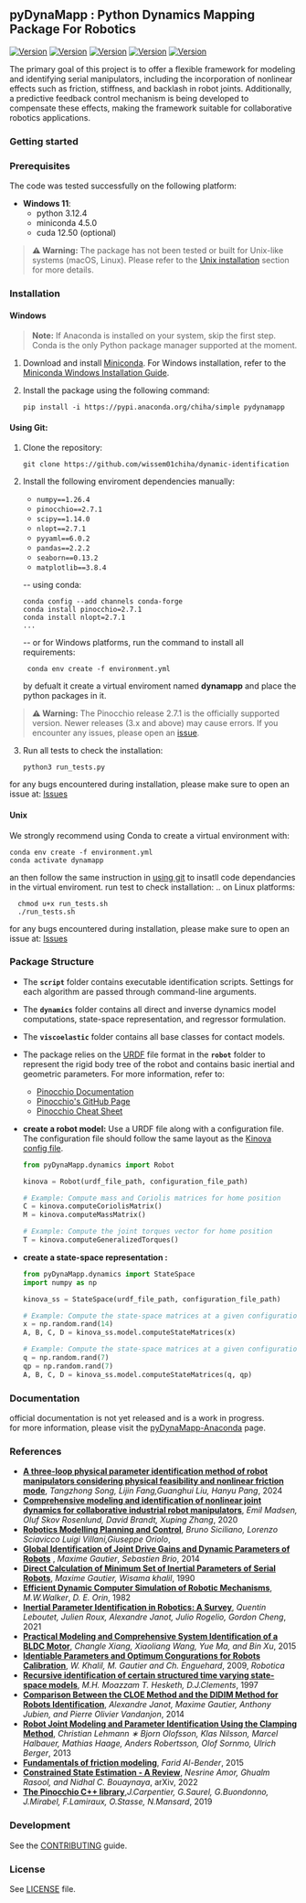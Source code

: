 ## pyDynaMapp : Python Dynamics Mapping Package For Robotics


[![Version](https://anaconda.org/chiha/pydynamapp/badges/version.svg)](https://anaconda.org/chiha/pydynamapp)
[![Version](https://anaconda.org/chiha/pydynamapp/badges/latest_release_date.svg)](https://anaconda.org/chiha/pydynamapp)
[![Version](https://anaconda.org/chiha/pydynamapp/badges/platforms.svg)](https://anaconda.org/chiha/pydynamapp)
[![Version](https://anaconda.org/chiha/pydynamapp/badges/license.svg)](https://anaconda.org/chiha/pydynamapp)
[![Version](https://anaconda.org/chiha/pydynamapp/badges/downloads.svg)](https://anaconda.org/chiha/pydynamapp)


The primary goal of this project is to offer a flexible framework for modeling and identifying serial manipulators, including the incorporation of nonlinear effects such as friction, stiffness, and backlash in robot joints. Additionally, a predictive feedback control mechanism is being developed to compensate these effects, making the framework suitable for collaborative robotics applications.

### Getting started
### Prerequisites
The code was tested successfully on the following platform:

- **Windows 11**:
  - python 3.12.4
  - miniconda 4.5.0
  - cuda 12.50 (optional)

> **⚠️ Warning:** The package has not been tested or built for Unix-like systems (macOS, Linux). Please refer to the [Unix installation](#installation/Unix) section for more details.

### Installation 
#### Windows
> **Note:** If Anaconda is installed on your system, skip the first step. Conda is the only Python package manager supported at the moment.


1. Download and install [Miniconda](https://docs.anaconda.com/miniconda/miniconda-install/). For Windows installation, refer to the [Miniconda Windows Installation Guide](https://docs.anaconda.com/miniconda/miniconda-install/).

2. Install the package using the following command:
    ```shell
    pip install -i https://pypi.anaconda.org/chiha/simple pydynamapp
    ```

#### Using Git:

1. Clone the repository:  
    ```shell
    git clone https://github.com/wissem01chiha/dynamic-identification
    ```
2. Install the following enviroment dependencies manually:  
    - `numpy==1.26.4`
    - `pinocchio==2.7.1`
    - `scipy==1.14.0`
    - `nlopt==2.7.1`
    - `pyyaml==6.0.2`
    - `pandas==2.2.2`
    - `seaborn==0.13.2`
    - `matplotlib==3.8.4`   

    -- using conda:
    ```shell
    conda config --add channels conda-forge
    conda install pinocchio=2.7.1
    conda install nlopt=2.7.1
    ...
    ```
    -- or for Windows platforms, run the command to install all requirements:
    ```shell
     conda env create -f environment.yml 
    ```
    by defualt it create a virtual enviroment named **dynamapp** and place the python packages in it.
   
> **⚠️ Warning:** The Pinocchio release 2.7.1 is the officially supported version. Newer releases (3.x and above) may cause errors. If you encounter any issues, please open an [issue](https://github.com/wissem01chiha/dynamic-identification/issues).
    

3. Run all tests to check the installation:

    ```shell
    python3 run_tests.py
    ```

for any bugs encountered during installation, please make sure to open an issue at: [Issues](https://github.com/wissem01chiha/dynamic-identification/issues)


#### Unix
 We strongly recommend using Conda to create a virtual environment with: 
 
```shell
conda env create -f environment.yml
conda activate dynamapp
```
an then follow the same instruction in [using git](#installation/usinggit) to insatll code dependancies in the virtual enviroment.
run test to check installation: 
.. on Linux platforms:
```shell 
  chmod u+x run_tests.sh
  ./run_tests.sh
``` 
for any bugs encountered during installation, please make sure to open an issue at: [Issues](https://github.com/wissem01chiha/dynamic-identification/issues)

### Package Structure

- The **`script`** folder contains executable identification scripts. Settings for each algorithm are passed through command-line arguments.
- The **`dynamics`** folder contains all direct and inverse dynamics model computations, state-space representation, and regressor formulation.
- The **`viscoelastic`** folder contains all base classes for contact models.
- The package relies on the [URDF](https://wiki.ros.org/urdf) file format in the **`robot`** folder to represent the rigid body tree of the robot and contains basic inertial and geometric parameters. For more information, refer to:
  - [Pinocchio Documentation](https://gepettoweb.laas.fr/doc/stack-of-tasks/pinocchio/master/doxygen-html/)
  - [Pinocchio's GitHub Page](https://github.com/stack-of-tasks/pinocchio)
  - [Pinocchio Cheat Sheet](docs/pinocchio_sheet.pdf)

- **create a robot model:** Use a URDF file along with a configuration file. The configuration file should follow the same layout as the [Kinova config file](https://github.com/wissem01chiha/dynamic-identification/blob/main/pyDynaMapp/robot/kinova/config.yml).

    ```python
    from pyDynaMapp.dynamics import Robot

    kinova = Robot(urdf_file_path, configuration_file_path)
    
    # Example: Compute mass and Coriolis matrices for home position
    C = kinova.computeCoriolisMatrix()
    M = kinova.computeMassMatrix()
    
    # Example: Compute the joint torques vector for home position
    T = kinova.computeGeneralizedTorques()
    ```

- **create a state-space representation :** 

    ```python
    from pyDynaMapp.dynamics import StateSpace
    import numpy as np

    kinova_ss = StateSpace(urdf_file_path, configuration_file_path)
    
    # Example: Compute the state-space matrices at a given configuration using a state vector x
    x = np.random.rand(14)
    A, B, C, D = kinova_ss.model.computeStateMatrices(x)
    
    # Example: Compute the state-space matrices at a given configuration using position and velocity vectors
    q = np.random.rand(7)
    qp = np.random.rand(7)
    A, B, C, D = kinova_ss.model.computeStateMatrices(q, qp)

### Documentation
official documentation is not yet released and is a work in progress.   
for more information, please visit the [pyDynaMapp-Anaconda](https://anaconda.org/chiha/pydynamapp) page.

### References
- **[A three-loop physical parameter identification method of robot manipulators considering physical feasibility and nonlinear friction mode](https://link.springer.com/article/10.1007/s11071-024-09755-w)**, *Tangzhong Song, Lijin Fang,Guanghui Liu, Hanyu Pang*, 2024
- **[Comprehensive modeling and identification of nonlinear joint dynamics for collaborative industrial robot manipulators](https://www.sciencedirect.com/science/article/pii/S0967066120300988)**, *Emil Madsen, Oluf Skov Rosenlund, David Brandt, Xuping Zhang*, 2020
- **[Robotics Modelling Planning and Control](https://link.springer.com/book/10.1007/978-1-84628-642-1)**, *Bruno Siciliano, Lorenzo Sciavicco Luigi Villani,Giuseppe Oriolo*, 
- **[Global Identification of Joint Drive Gains and Dynamic Parameters of Robots](https://link.springer.com/article/10.1007/s11044-013-9403-6)** , *Maxime Gautier*, *Sebastien Brio*, 2014
- **[Direct Calculation of Minimum Set of Inertial Parameters of Serial Robots](https://ieeexplore.ieee.org/document/56655)**, *Maxime Gautier, Wisama khalil*, 1990
- **[Efficient Dynamic Computer Simulation of Robotic Mechanisms](https://asmedigitalcollection.asme.org/dynamicsystems/article-abstract/104/3/205/428542/Efficient-Dynamic-Computer-Simulation-of-Robotic?redirectedFrom=fulltext)**, *M.W.Walker*, *D. E. Orin*, 1982  
- **[Inertial Parameter Identification in Robotics: A Survey](https://www.mdpi.com/2076-3417/11/9/4303)**, *Quentin Leboutet, Julien Roux, Alexandre Janot, Julio Rogelio, Gordon
Cheng*, 2021
- **[Practical Modeling and Comprehensive System Identification of a BLDC Motor](https://onlinelibrary.wiley.com/doi/10.1155/2015/879581)**, *Changle Xiang, Xiaoliang Wang, Yue Ma, and Bin Xu*, 2015
- **[Identiable Parameters and Optimum Congurations for Robots Calibration](https://www.researchgate.net/publication/232021354_Identifiable_Parameters_and_Optimum_Configurations_for_Robots_Calibration)**, *W. Khalil, M. Gautier and Ch. Enguehard*, 2009, *Robotica*
- **[Recursive identification of certain structured time varying state-space models](https://digital-library.theiet.org/content/journals/10.1049/ip-cta_19971383)**, *M.H. Moazzam T. Hesketh, D.J.Clements*, 1997 
- **[Comparison Between the CLOE Method and the DIDIM Method for Robots Identification](https://ieeexplore.ieee.org/document/6728671)**, *Alexandre Janot, Maxime Gautier, Anthony Jubien, and Pierre Olivier Vandanjon*, 2014
- **[Robot Joint Modeling and Parameter Identification Using the Clamping Method](https://www.sciencedirect.com/science/article/pii/S1474667016343889)**, *Christian Lehmann ∗ Bjorn Olofsson, Klas Nilsson, Marcel Halbauer, Mathias Haage, Anders Robertsson, Olof Sornmo, Ulrich Berger*, 2013
- **[Fundamentals of friction modeling](https://www.researchgate.net/publication/266016929_Fundamentals_of_friction_modeling)**, *Farid Al-Bender*, 2015
- **[Constrained State Estimation - A Review](https://arxiv.org/pdf/1807.03463v3)**, *Nesrine Amor, Ghualm Rasool, and Nidhal C. Bouaynaya*, arXiv, 2022
- **[The Pinocchio C++ library](https://ieeexplore.ieee.org/document/8700380)**,*J.Carpentier, G.Saurel, G.Buondonno, J.Mirabel, F.Lamiraux, O.Stasse, N.Mansard*, 2019

### Development
See the [CONTRIBUTING](CONTRIBUTING.md) guide.
### License
See [LICENSE](LICENSE) file.
